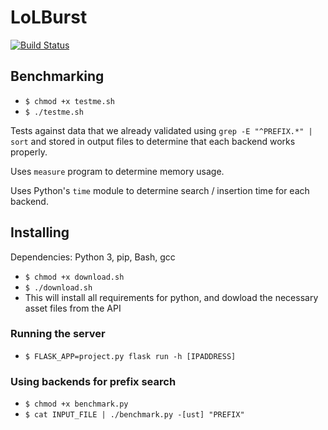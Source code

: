 # LoLBurst 

[![Build
Status](https://travis-ci.org/noyoshi/LoLBurst.svg?branch=master)](https://travis-ci.org/noyoshi/LoLBurst)

## Benchmarking 

- `$ chmod +x testme.sh`
- `$ ./testme.sh`

Tests against data that we already validated using `grep -E "^PREFIX.*" | sort` 
and stored in output files to determine that each backend works properly. 

Uses `measure` program to determine memory usage. 

Uses Python's `time` module to determine search / insertion time for each
backend. 

## Installing 

Dependencies: Python 3, pip, Bash, gcc

- `$ chmod +x download.sh`
- `$ ./download.sh`
- This will install all requirements for python, and dowload the necessary asset 
files from the API

### Running the server

- `$ FLASK_APP=project.py flask run -h [IPADDRESS]`

### Using backends for prefix search

- `$ chmod +x benchmark.py`
- `$ cat INPUT_FILE | ./benchmark.py -[ust] "PREFIX"`
